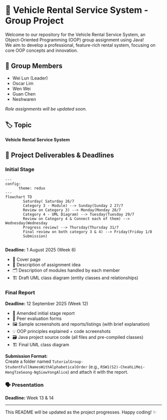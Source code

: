 # 🚗 Vehicle Rental Service System - Group Project

Welcome to our repository for the Vehicle Rental Service System, an Object-Oriented Programming (OOP) group assignment using Java!  
We aim to develop a professional, feature-rich rental system, focusing on core OOP concepts and innovation.

## 👥 Group Members

- Wei Lun (Leader)
- Oscar Lim
- Wen Wei
- Guan Chen
- Neshwaren

_Role assignments will be updated soon._

## 🏷️ Topic

**Vehicle Rental Service System**

## 📝 Project Deliverables & Deadlines

### Initial Stage  
```mermaid
---
config:
      theme: redux
---
flowchart TD
        Saturday( Saturday 26/7
        Category 3 - Module) --> Sunday(Sunday 2 27/7
        Review on Category 3) --> Monday(Monday 28/7
        Category 4 - UML Diagram) --> Tuesday(Tuesday 29/7
        Review on Category 4 & Connect each of them) --> Wednesday(Wednesday
        Progress review) --> Thursday(Thursday 31/7
        Final review on both category 3 & 4) --> Friday(Friday 1/8
        Submission)
```
```
```
**Deadline:** 1 August 2025 (Week 6)
- 📄 Cover page
- 🧠 Description of assignment idea
- 🗂️ Description of modules handled by each member
- 🏗️ Draft UML class diagram (entity classes and relationships)

### Final Report  
**Deadline:** 12 September 2025 (Week 12)
- 📄 Amended initial stage report
- 🤝 Peer evaluation forms
- 🖼️ Sample screenshots and reports/listings (with brief explanation)
- 💡 OOP principles explained + code screenshots
- 🗃️ Java project source code (all files and pre-compiled classes)
- 🏗️ Final UML class diagram

**Submission Format:**  
Create a folder named `TutorialGroup-StudentFullNamesWithAlphabeticalOrder` (e.g., `RSW1(S2)-CheahLiMei-HengTzeSeong-NgSiewYongAlice`) and attach it with the report.

### 🗣️ Presentation  
**Deadline:** Week 13 & 14

---

This README will be updated as the project progresses. Happy coding! ✨
